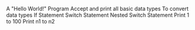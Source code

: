 A "Hello World!" Program
Accept and print all basic data types
To convert data types
If Statement
Switch Statement
Nested Switch Statement
Print 1 to 100
Print n1 to n2
